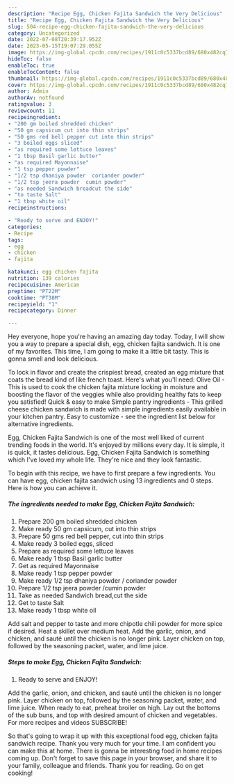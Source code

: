 ```yaml
---
description: "Recipe Egg, Chicken Fajita Sandwich the Very Delicious"
title: "Recipe Egg, Chicken Fajita Sandwich the Very Delicious"
slug: 504-recipe-egg-chicken-fajita-sandwich-the-very-delicious
category: Uncategorized
date: 2022-07-08T20:39:17.952Z
date: 2023-05-15T19:07:29.055Z
image: https://img-global.cpcdn.com/recipes/1911c0c5337bcd89/680x482cq70/egg-chicken-fajita-sandwich-recipe-main-photo.jpg
hideToc: false
enableToc: true
enableTocContent: false
thumbnail: https://img-global.cpcdn.com/recipes/1911c0c5337bcd89/680x482cq70/egg-chicken-fajita-sandwich-recipe-main-photo.jpg
cover: https://img-global.cpcdn.com/recipes/1911c0c5337bcd89/680x482cq70/egg-chicken-fajita-sandwich-recipe-main-photo.jpg
author: Admin
authorAv: notfound
ratingvalue: 3
reviewcount: 11
recipeingredient:
- "200 gm boiled shredded chicken"
- "50 gm capsicum cut into thin strips"
- "50 gms red bell pepper cut into thin strips"
- "3 boiled eggs sliced"
- "as required some lettuce leaves"
- "1 tbsp Basil garlic butter"
- "as required Mayonnaise"
- "1 tsp pepper powder"
- "1/2 tsp dhaniya powder  coriander powder"
- "1/2 tsp jeera powder  cumin powder"
- "as needed Sandwich breadcut the side"
- "to taste Salt"
- "1 tbsp white oil"
recipeinstructions:

- "Ready to serve and ENJOY!"
categories:
- Recipe
tags:
- egg
- chicken
- fajita

katakunci: egg chicken fajita 
nutrition: 139 calories
recipecuisine: American
preptime: "PT22M"
cooktime: "PT38M"
recipeyield: "1"
recipecategory: Dinner

---
```



Hey everyone, hope you're having an amazing day today. Today, I will show you a way to prepare a special dish, egg, chicken fajita sandwich. It is one of my favorites. This time, I am going to make it a little bit tasty. This is gonna smell and look delicious.

To lock in flavor and create the crispiest bread, created an egg mixture that coats the bread kind of like french toast. Here&#39;s what you&#39;ll need: Olive Oil - This is used to cook the chicken fajita mixture locking in moisture and boosting the flavor of the veggies while also providing healthy fats to keep you satisfied! Quick &amp; easy to make Simple pantry ingredients - This grilled cheese chicken sandwich is made with simple ingredients easily available in your kitchen pantry. Easy to customize - see the ingredient list below for alternative ingredients.

Egg, Chicken Fajita Sandwich is one of the most well liked of current trending foods in the world. It's enjoyed by millions every day. It is simple, it is quick, it tastes delicious. Egg, Chicken Fajita Sandwich is something which I've loved my whole life. They're nice and they look fantastic.


To begin with this recipe, we have to first prepare a few ingredients. You can have egg, chicken fajita sandwich using 13 ingredients and 0 steps. Here is how you can achieve it.

<!--inarticleads1-->

##### The ingredients needed to make Egg, Chicken Fajita Sandwich:

1. Prepare 200 gm boiled shredded chicken
1. Make ready 50 gm capsicum, cut into thin strips
1. Prepare 50 gms red bell pepper, cut into thin strips
1. Make ready 3 boiled eggs, sliced
1. Prepare as required some lettuce leaves
1. Make ready 1 tbsp Basil garlic butter
1. Get as required Mayonnaise
1. Make ready 1 tsp pepper powder
1. Make ready 1/2 tsp dhaniya powder / coriander powder
1. Prepare 1/2 tsp jeera powder  /cumin powder
1. Take as needed Sandwich bread,cut the side
1. Get to taste Salt
1. Make ready 1 tbsp white oil


Add salt and pepper to taste and more chipotle chili powder for more spice if desired. Heat a skillet over medium heat. Add the garlic, onion, and chicken, and sauté until the chicken is no longer pink. Layer chicken on top, followed by the seasoning packet, water, and lime juice. 

<!--inarticleads2-->

##### Steps to make Egg, Chicken Fajita Sandwich:


1. Ready to serve and ENJOY!

Add the garlic, onion, and chicken, and sauté until the chicken is no longer pink. Layer chicken on top, followed by the seasoning packet, water, and lime juice. When ready to eat, preheat broiler on high. Lay out the bottoms of the sub buns, and top with desired amount of chicken and vegetables. For more recipes and videos SUBSCRIBE! 

So that's going to wrap it up with this exceptional food egg, chicken fajita sandwich recipe. Thank you very much for your time. I am confident you can make this at home. There is gonna be interesting food in home recipes coming up. Don't forget to save this page in your browser, and share it to your family, colleague and friends. Thank you for reading. Go on get cooking!
